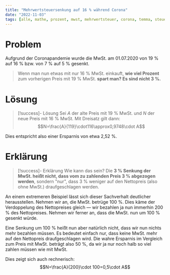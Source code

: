 ```yaml
---
title: "Mehrwertsteuersenkung auf 16 % während Corona"
date: "2022-11-03"
tags: [alle, mathe, prozent, mwst, mehrwertsteuer, corona, temma, steuer, preis, verminderter_grundwert, vermehrter_grundwert, grundwert]
---
```


# Problem

Aufgrund der Coronapandemie wurde die MwSt. am 01.07.2020 von 19 % auf 16 % bzw. von 7 % auf 5 % gesenkt.

>Wenn man nun etwas mit nur 16 % MwSt. einkauft, **wie viel Prozent** zum vorherigen Preis mit 19 % MwSt. **spart man? 
>Es sind nicht 3 %.**

# Lösung

> [!success]- Lösung
Sei $A$ der alte Preis mit 19 % MwSt. und $N$ der neue Preis mit 16 % MwSt.
Mit Dreisatz gilt dann:
$$N=\frac{A}{119}\cdot116\approx0,9748\cdot A$$
>
Dies entspricht also einer Ersparnis von etwa 2,52 %.

# Erklärung

> [!success]- Erklärung
Wie kann das sein?
Die **3 % Senkung der MwSt. heißt nicht, dass vom zu zahlenden Preis 3 % abgezogen werden**, sondern "nur", dass 3 % weniger auf den Nettopreis (also ohne MwSt.) draufgeschlagen werden.
>
An einem extremeren Beispiel lässt sich dieser Sachverhalt deutlicher herausstellen. 
Nehmen wir an, die MwSt. betrüge 100 %. Dies käme der Verdoppelung des Nettopreises gleich — wir bezahlen ja nun immerhin 200 % des Nettopreises. Nehmen wir ferner an, dass die MwSt. nun um 100 % gesenkt würde. 
>
Eine Senkung um 100 % heißt nun aber natürlich nicht, dass wir nun nichts mehr bezahlen müssen. Es bedeutet einfach nur, dass keine MwSt. mehr auf den Nettopreis draufgeschlagen wird. 
Die wahre Ersparnis im Vergleich zum Preis mit MwSt. beträgt also 50 %, da wir ja nur noch halb so viel zahlen müssen wie mit MwSt.
>
Dies zeigt sich auch rechnerisch:
$$N=\frac{A}{200}\cdot 100=0,5\cdot A$$